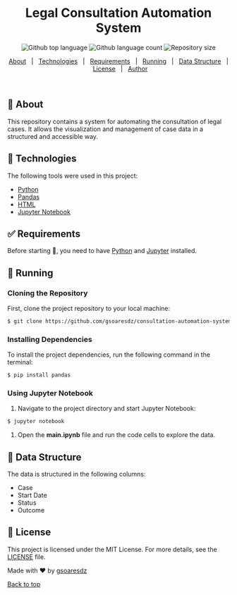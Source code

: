 <h1 align="center">Legal Consultation Automation System</h1>
<p align="center">
<img alt="Github top language" src="https://img.shields.io/github/languages/top/gsoaresdz/consultation-automation-system?color=56BEB8">
<img alt="Github language count" src="https://img.shields.io/github/languages/count/gsoaresdz/consultation-automation-system?color=56BEB8">
<img alt="Repository size" src="https://img.shields.io/github/repo-size/gsoaresdz/consultation-automation-system?color=56BEB8">
</p>
<p align="center">
<a href="#dart-about">About</a> &#xa0; | &#xa0;
<a href="#rocket-technologies">Technologies</a> &#xa0; | &#xa0;
<a href="#white_check_mark-requirements">Requirements</a> &#xa0; | &#xa0;
<a href="#checkered_flag-running">Running</a> &#xa0; | &#xa0;
<a href="#memo-data-structure">Data Structure</a> &#xa0; | &#xa0;
<a href="#memo-license">License</a> &#xa0; | &#xa0;
<a href="https://github.com/gsoaresdz" target="_blank">Author</a>
</p>
<br>

## **:dart: About**

This repository contains a system for automating the consultation of legal cases. It allows the visualization and management of case data in a structured and accessible way.

## **:rocket: Technologies**

The following tools were used in this project:

- [Python](https://www.python.org/)
- [Pandas](https://pandas.pydata.org/)
- [HTML](https://developer.mozilla.org/en-US/docs/Web/HTML)
- [Jupyter Notebook](https://jupyter.org/)

## **:white_check_mark: Requirements**

Before starting :checkered_flag:, you need to have [Python](https://www.python.org/downloads/) and [Jupyter](https://jupyter.org/install) installed.

## **:checkered_flag: Running**

### Cloning the Repository

First, clone the project repository to your local machine:

```bash
$ git clone https://github.com/gsoaresdz/consultation-automation-system.git
```

### Installing Dependencies

To install the project dependencies, run the following command in the terminal:

```bash
$ pip install pandas
```

### Using Jupyter Notebook

1. Navigate to the project directory and start Jupyter Notebook:

```bash
$ jupyter notebook
```

1. Open the **main.ipynb** file and run the code cells to explore the data.

## **:memo: Data Structure**

The data is structured in the following columns:

- Case
- Start Date
- Status
- Outcome

## **:memo: License**

This project is licensed under the MIT License. For more details, see the [LICENSE](LICENSE) file.

Made with :heart: by <a href="https://github.com/gsoaresdz" target="_blank">gsoaresdz</a>

<a href="#top">Back to top</a>

